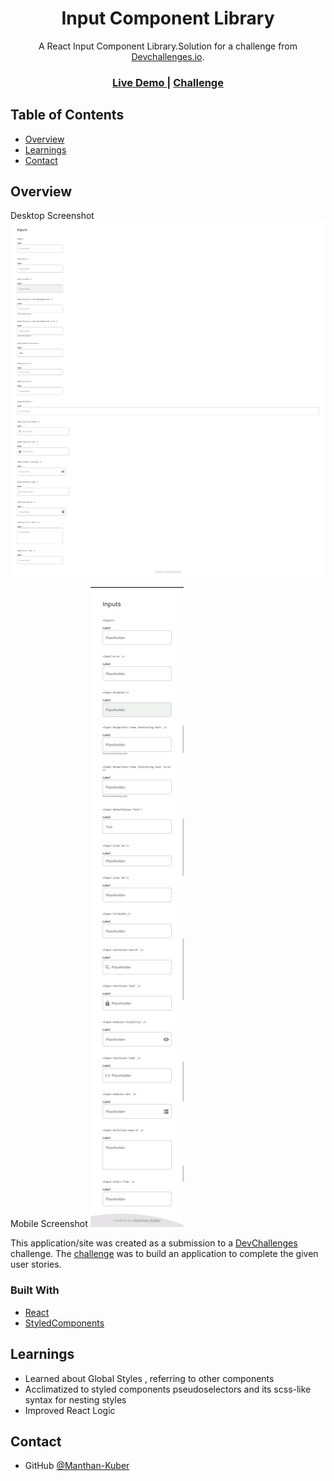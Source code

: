 <!-- Please update value in the {}  -->

<h1 align="center">Input Component Library</h1>

<div align="center">
   A React Input Component Library.Solution for a challenge from  <a href="http://devchallenges.io" target="_blank">Devchallenges.io</a>.
</div>

<div align="center">
  <h3>
    <a href="https://manthan-kuber.github.io/Input-Component-Library/">
      Live Demo
    </a>
    <span> | </span>
    <a href="https://devchallenges.io/challenges/TSqutYM4c5WtluM7QzGp">
      Challenge
    </a>
  </h3>
</div>

<!-- TABLE OF CONTENTS -->

## Table of Contents

- [Overview](#overview)
- [Learnings](#learnings)
- [Contact](#contact)

<!-- OVERVIEW -->

## Overview

Desktop Screenshot
![screenshot](deskSS.png)

Mobile Screenshot
![screenshot](mobSS.jpg)


This application/site was created as a submission to a [DevChallenges](https://devchallenges.io/challenges) challenge. The [challenge](https://devchallenges.io/challenges/OEKdUZ6xs0h99C38XVht) was to build an application to complete the given user stories.

### Built With

<!-- This section should list any major frameworks that you built your project using. Here are a few examples.-->

- [React](https://reactjs.org/)
- [StyledComponents](https://styled-components.com/)

## Learnings

- Learned about Global Styles , referring to other components
- Acclimatized to styled components pseudoselectors and its scss-like syntax for nesting styles 
- Improved React Logic

## Contact

- GitHub [@Manthan-Kuber](https://github.com/Manthan-Kuber)
